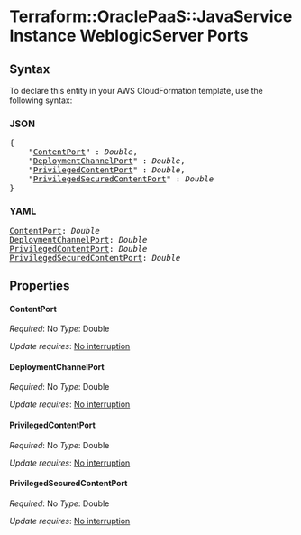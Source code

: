 # Terraform::OraclePaaS::JavaServiceInstance WeblogicServer Ports

## Syntax

To declare this entity in your AWS CloudFormation template, use the following syntax:

### JSON

<pre>
{
    "<a href="#contentport" title="ContentPort">ContentPort</a>" : <i>Double</i>,
    "<a href="#deploymentchannelport" title="DeploymentChannelPort">DeploymentChannelPort</a>" : <i>Double</i>,
    "<a href="#privilegedcontentport" title="PrivilegedContentPort">PrivilegedContentPort</a>" : <i>Double</i>,
    "<a href="#privilegedsecuredcontentport" title="PrivilegedSecuredContentPort">PrivilegedSecuredContentPort</a>" : <i>Double</i>
}
</pre>

### YAML

<pre>
<a href="#contentport" title="ContentPort">ContentPort</a>: <i>Double</i>
<a href="#deploymentchannelport" title="DeploymentChannelPort">DeploymentChannelPort</a>: <i>Double</i>
<a href="#privilegedcontentport" title="PrivilegedContentPort">PrivilegedContentPort</a>: <i>Double</i>
<a href="#privilegedsecuredcontentport" title="PrivilegedSecuredContentPort">PrivilegedSecuredContentPort</a>: <i>Double</i>
</pre>

## Properties

#### ContentPort

_Required_: No
_Type_: Double

_Update requires_: [No interruption](https://docs.aws.amazon.com/AWSCloudFormation/latest/UserGuide/using-cfn-updating-stacks-update-behaviors.html#update-no-interrupt)

#### DeploymentChannelPort

_Required_: No
_Type_: Double

_Update requires_: [No interruption](https://docs.aws.amazon.com/AWSCloudFormation/latest/UserGuide/using-cfn-updating-stacks-update-behaviors.html#update-no-interrupt)

#### PrivilegedContentPort

_Required_: No
_Type_: Double

_Update requires_: [No interruption](https://docs.aws.amazon.com/AWSCloudFormation/latest/UserGuide/using-cfn-updating-stacks-update-behaviors.html#update-no-interrupt)

#### PrivilegedSecuredContentPort

_Required_: No
_Type_: Double

_Update requires_: [No interruption](https://docs.aws.amazon.com/AWSCloudFormation/latest/UserGuide/using-cfn-updating-stacks-update-behaviors.html#update-no-interrupt)

